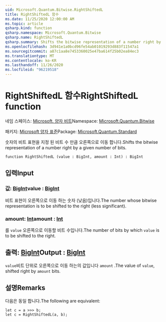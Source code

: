 ```yaml
---
uid: Microsoft.Quantum.Bitwise.RightShiftedL
title: RightShiftedL 함수
ms.date: 11/25/2020 12:00:00 AM
ms.topic: article
qsharp.kind: function
qsharp.namespace: Microsoft.Quantum.Bitwise
qsharp.name: RightShiftedL
qsharp.summary: Shifts the bitwise representation of a number right by a given number of bits.
ms.openlocfilehash: 3d941e1a0bcd96fe54ab01019293d883f11547a1
ms.sourcegitcommit: a87c1aa8e7453360025e47ba614f25b02ea84ec3
ms.translationtype: MT
ms.contentlocale: ko-KR
ms.lasthandoff: 11/26/2020
ms.locfileid: "96219518"
---
```

# <a name="rightshiftedl-function"></a><span data-ttu-id="303ce-102">RightShiftedL 함수</span><span class="sxs-lookup"><span data-stu-id="303ce-102">RightShiftedL function</span></span>

<span data-ttu-id="303ce-103">네임 스페이스: [Microsoft. 양자 비트](xref:Microsoft.Quantum.Bitwise)</span><span class="sxs-lookup"><span data-stu-id="303ce-103">Namespace: [Microsoft.Quantum.Bitwise](xref:Microsoft.Quantum.Bitwise)</span></span>

<span data-ttu-id="303ce-104">패키지: [Microsoft 양자 표준](https://nuget.org/packages/Microsoft.Quantum.Standard)</span><span class="sxs-lookup"><span data-stu-id="303ce-104">Package: [Microsoft.Quantum.Standard](https://nuget.org/packages/Microsoft.Quantum.Standard)</span></span>


<span data-ttu-id="303ce-105">숫자의 비트 표현을 지정 된 비트 수 만큼 오른쪽으로 이동 합니다.</span><span class="sxs-lookup"><span data-stu-id="303ce-105">Shifts the bitwise representation of a number right by a given number of bits.</span></span>

```qsharp
function RightShiftedL (value : BigInt, amount : Int) : BigInt
```


## <a name="input"></a><span data-ttu-id="303ce-106">입력</span><span class="sxs-lookup"><span data-stu-id="303ce-106">Input</span></span>

### <a name="value--bigint"></a><span data-ttu-id="303ce-107">값: [BigInt](xref:microsoft.quantum.lang-ref.bigint)</span><span class="sxs-lookup"><span data-stu-id="303ce-107">value : [BigInt](xref:microsoft.quantum.lang-ref.bigint)</span></span>

<span data-ttu-id="303ce-108">비트 표현이 오른쪽으로 이동 하는 숫자 (낮음)입니다.</span><span class="sxs-lookup"><span data-stu-id="303ce-108">The number whose bitwise representation is to be shifted to the right (less significant).</span></span>


### <a name="amount--int"></a><span data-ttu-id="303ce-109">amount: [Int](xref:microsoft.quantum.lang-ref.int)</span><span class="sxs-lookup"><span data-stu-id="303ce-109">amount : [Int](xref:microsoft.quantum.lang-ref.int)</span></span>

<span data-ttu-id="303ce-110">를 `value` 오른쪽으로 이동할 비트 수입니다.</span><span class="sxs-lookup"><span data-stu-id="303ce-110">The number of bits by which `value` is to be shifted to the right.</span></span>



## <a name="output--bigint"></a><span data-ttu-id="303ce-111">출력: [BigInt](xref:microsoft.quantum.lang-ref.bigint)</span><span class="sxs-lookup"><span data-stu-id="303ce-111">Output : [BigInt](xref:microsoft.quantum.lang-ref.bigint)</span></span>

<span data-ttu-id="303ce-112">`value`비트 단위로 오른쪽으로 이동 하는의 값입니다 `amount` .</span><span class="sxs-lookup"><span data-stu-id="303ce-112">The value of `value`, shifted right by `amount` bits.</span></span>

## <a name="remarks"></a><span data-ttu-id="303ce-113">설명</span><span class="sxs-lookup"><span data-stu-id="303ce-113">Remarks</span></span>

<span data-ttu-id="303ce-114">다음은 동일 합니다.</span><span class="sxs-lookup"><span data-stu-id="303ce-114">The following are equivalent:</span></span>

```Q#
let c = a >>> b;
let c = RightShiftedL(a, b);
```